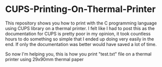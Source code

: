 # CUPS-Printing-On-Thermal-Printer
This repository shows you how to print with the C programming language using CUPS library on a thermal printer. I felt like I had to post this as the documentation for CUPS is pretty poor in my opinion, it took countless hours to do something so simple that I ended up doing very easily in the end. If only the documentation was better would have saved a lot of time.

So now I'm helping you, this is how you print "test.txt" file on a thermal printer using 29x90mm thermal paper
